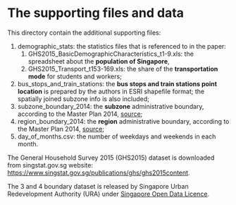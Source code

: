 # The supporting files and data

This directory contain the additional supporting files:

1. demographic_stats: the statistics files that is referenced to in the paper: 
   1. GHS2015_BasicDemographicCharacteristics_t1-9.xls: the spreadsheet about the **population of Singapore**, 
   2. GHS2015_Transport_t153-169.xls: the share of the **transportation mode** for students and workers;
2. bus_stops_and_train_stations: the **bus stops and train stations point location** is prepared by the authors in ESRI shapefile format; the spatially joined subzone info is also included;  
3. subzone_boundary_2014: the **subzone** administrative boundary, according to the Master Plan 2014, [source](https://data.gov.sg/dataset/master-plan-2014-subzone-boundary-no-sea); 
4. region_boundary_2014: the **region** administrative boundary, according to the Master Plan 2014, [source](https://data.gov.sg/dataset/master-plan-2014-region-boundary-no-sea); 
5. day_of_months.csv: the number of weekdays and weekends in each month.



The General Household Survey 2015 (GHS2015) dataset is downloaded from singstat.gov.sg website: https://www.singstat.gov.sg/publications/ghs/ghs2015content. 



The 3 and 4 boundary dataset is released by Singapore Urban Redevelopment Authority (URA) under [Singapore Open Data Licence](https://data.gov.sg/open-data-licence). 